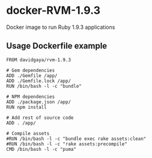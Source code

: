 docker-RVM-1.9.3
================

Docker image to run Ruby 1.9.3 applications

Usage Dockerfile example
------------------------

    FROM davidgaya/rvm-1.9.3

    # Gem dependencies
    ADD ./Gemfile /app/
    ADD ./Gemfile.lock /app/
    RUN /bin/bash -l -c "bundle"

    # NPM dependencies
    ADD ./package.json /app/
    RUN npm install

    # Add rest of source code
    ADD . /app/

    # Compile assets
    #RUN /bin/bash -l -c "bundle exec rake assets:clean"
    #RUN /bin/bash -l -c "rake assets:precompile"
    CMD /bin/bash -l -c "puma"
